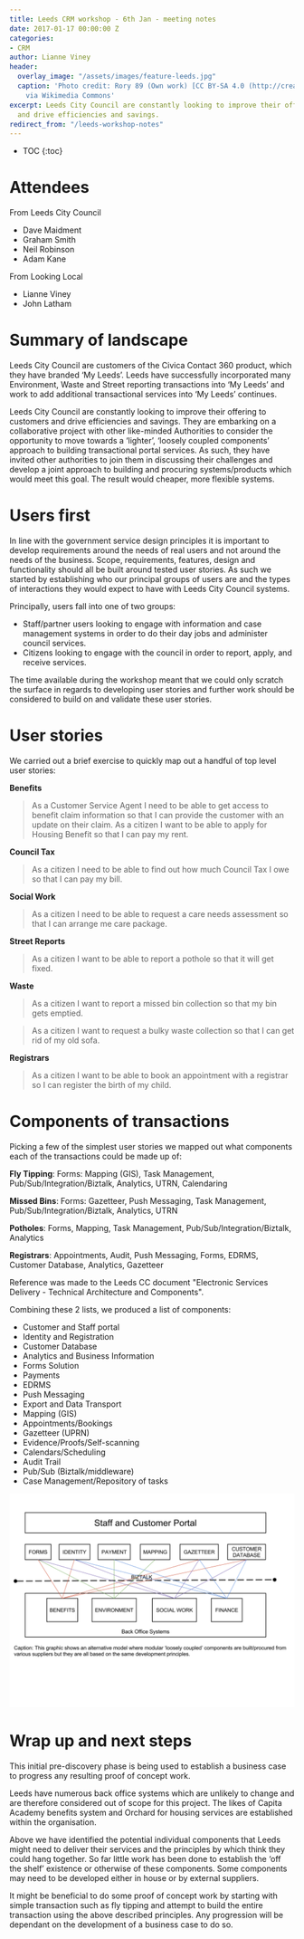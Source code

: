 ```yaml
---
title: Leeds CRM workshop - 6th Jan - meeting notes
date: 2017-01-17 00:00:00 Z
categories:
- CRM
author: Lianne Viney
header:
  overlay_image: "/assets/images/feature-leeds.jpg"
  caption: 'Photo credit: Rory 89 (Own work) [CC BY-SA 4.0 (http://creativecommons.org/licenses/by-sa/4.0)],
    via Wikimedia Commons'
excerpt: Leeds City Council are constantly looking to improve their offering to customers
  and drive efficiencies and savings.
redirect_from: "/leeds-workshop-notes"
---
```


* TOC
{:toc}

# Attendees

From Leeds City Council		
- Dave Maidment		
- Graham Smith
- Neil Robinson
- Adam Kane

From Looking Local
- Lianne Viney
- John Latham

# Summary of landscape
Leeds City Council are customers of the Civica Contact 360 product, which they have branded ‘My Leeds’. Leeds have successfully incorporated many Environment, Waste and Street reporting transactions into ‘My Leeds’ and work to add additional transactional services into ‘My Leeds’ continues.

Leeds City Council are constantly looking to improve their offering to customers and drive efficiencies and savings. They are embarking on a collaborative project with other like-minded Authorities to consider the opportunity to move towards a ‘lighter’, ‘loosely coupled components’ approach to building transactional portal services. As such, they have invited other authorities to join them in discussing their challenges and develop a joint approach to building and procuring systems/products which would meet this goal. The result would cheaper, more flexible systems.

# Users first
In line with the government service design principles it is important to develop requirements around the needs of real users and not around the needs of the business. Scope, requirements, features, design and functionality should all be built around tested user stories. As such we started by establishing who our principal groups of users are and the types of interactions they would expect to have with Leeds City Council systems.

Principally, users fall into one of two groups:
- Staff/partner users looking to engage with information and case management systems in order to do their day jobs and administer council services.
- Citizens looking to engage with the council in order to report, apply, and receive services.

The time available during the workshop meant that we could only scratch the surface in regards to developing user stories and further work should be considered to build on and validate these user stories.

# User stories

We carried out a brief exercise to quickly map out a handful of top level user stories:

**Benefits**
> As a Customer Service Agent I need to be able to get access to benefit claim information so that I can provide the customer with an update on their claim.
> As a citizen I want to be able to apply for Housing Benefit so that I can pay my rent.

**Council Tax**
> As a citizen I need to be able to find out how much Council Tax I owe so that I can pay my bill.

**Social Work**
> As a citizen I need to be able to request a care needs assessment so that I can arrange me care package.

**Street Reports**
> As a citizen I want to be able to report a pothole so that it will get fixed.

**Waste**
> As a citizen I want to report a missed bin collection so that my bin gets emptied.

> As a citizen I want to request a bulky waste collection so that I can get rid of my old sofa.

**Registrars**
> As a citizen I want to be able to book an appointment with a registrar so I can register the birth of my child.

# Components of transactions

Picking a few of the simplest user stories we mapped out what components each of the transactions could be made up of:

**Fly Tipping**: Forms: Mapping (GIS), Task Management, Pub/Sub/Integration/Biztalk, Analytics, UTRN, Calendaring

**Missed Bins**: Forms: Gazetteer, Push Messaging, Task Management, Pub/Sub/Integration/Biztalk, Analytics, UTRN

**Potholes**: Forms, Mapping, Task Management, Pub/Sub/Integration/Biztalk, Analytics

**Registrars**: Appointments, Audit, Push Messaging, Forms, EDRMS, Customer Database, Analytics, Gazetteer

Reference was made to the Leeds CC document "Electronic Services Delivery - Technical Architecture and Components".

Combining these 2 lists, we produced a list of components:
 
- Customer and Staff portal
- Identity and Registration
- Customer Database
- Analytics and Business Information
- Forms Solution
- Payments
- EDRMS
- Push Messaging
- Export and Data Transport
- Mapping (GIS)
- Appointments/Bookings
- Gazetteer (UPRN)
- Evidence/Proofs/Self-scanning
- Calendars/Scheduling
- Audit Trail
- Pub/Sub (Biztalk/middleware)
- Case Management/Repository of tasks

![Components diagram](/assets/images/2017-01-17-leeds-workshop-notes/components.svg)

# Wrap up and next steps

This initial pre-discovery phase is being used to establish a business case to progress any resulting proof of concept work.

Leeds have numerous back office systems which are unlikely to change and are therefore considered out of scope for this project. The likes of Capita Academy benefits system and Orchard for housing services are established within the organisation.

Above we have identified the potential individual components that Leeds might need to deliver their services and the principles by which think they could hang together. So far little work has been done to establish the ‘off the shelf’ existence or otherwise of these components. Some components may need to be developed either in house or by external suppliers.
 
It might be beneficial to do some proof of concept work by starting with simple transaction such as fly tipping and attempt to build the entire transaction using the above described principles. Any progression will be dependant on the development of a business case to do so.

